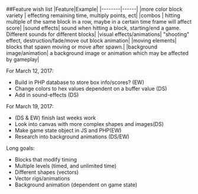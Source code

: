 ##Feature wish list
|Feature|Example|
|--------|------|
|more color block variety | effecting remaining time, multiply points, ect|
|combos | hitting multiple of the same block in a row, maybe in a certain time frame will affect score|
|sound effects| sound when hitting a block, starting/end a game. Different sounds for different blocks|
|visual effects/animations| "shooting" effect, destruction/fade/move out block animation|
|moving elements| blocks that spawn moving or move after spawn.|
|background image/animation| a background image or animation which may be affected by gameplay|

For March 12, 2017:
- Build in PHP database to store box info/scores? (EW)
- Change colors to hex values dependent on a buffer value (DS)
- Add in sound-effects (DS)

For March 19, 2017:
- (DS & EW) finish last weeks work
- Look into canvas with more complex shapes and images(DS)
- Make game state object in JS and PHP(EW)
- Research into background animations (DS/EW)

Long goals:
- Blocks that modify timing
- Multiple levels (timed, and unlimited time)
- Different shapes (vectors)
- Vector rigs/animations
- Background animation (dependent on game state)
